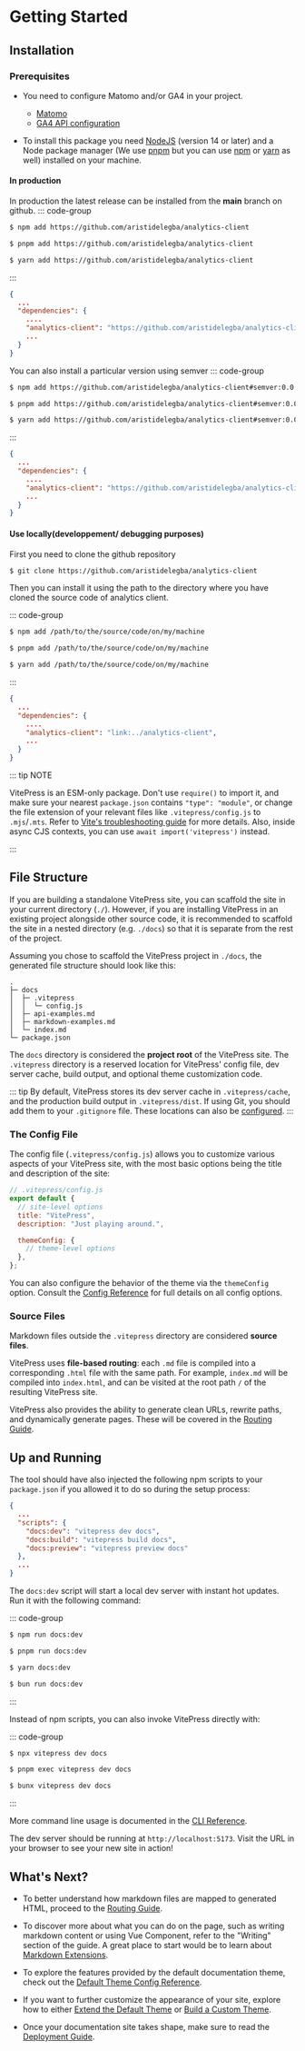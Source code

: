 # Getting Started

## Installation

### Prerequisites

- You need to configure Matomo and/or GA4 in your project.
    - [Matomo](https://matomo.org/guide/getting-started/getting-started/)
    - [GA4 API configuration](https://developers.google.com/analytics/devguides/reporting/data/v1/quickstart-client-libraries)

- To install this package you need [NodeJS](http://nodejs.org/) (version 14 or later)  and a Node package manager 
(We use [pnpm](https://pnpm.io/fr/installation) but you can use [npm](https://npmjs.org/) or [yarn](https://yarn.org/) as well) installed on your machine.

#### In production

In production the latest release can be installed from the **main** branch on github.
::: code-group

```sh [npm]
$ npm add https://github.com/aristidelegba/analytics-client
```

```sh [pnpm]
$ pnpm add https://github.com/aristidelegba/analytics-client
```

```sh [yarn]
$ yarn add https://github.com/aristidelegba/analytics-client
```

:::

```json
{
  ...
  "dependencies": {
    ....
    "analytics-client": "https://github.com/aristidelegba/analytics-client",
    ...
  }
}
```
You can also install a particular version using semver
::: code-group

```sh [npm]
$ npm add https://github.com/aristidelegba/analytics-client#semver:0.0.1
```

```sh [pnpm]
$ pnpm add https://github.com/aristidelegba/analytics-client#semver:0.0.1
```

```sh [yarn]
$ yarn add https://github.com/aristidelegba/analytics-client#semver:0.0.1
```

:::

```json
{
  ...
  "dependencies": {
    ....
    "analytics-client": "https://github.com/aristidelegba/analytics-client#semver:0.0.1",
    ...
  }
}
```

#### Use locally(developpement/ debugging purposes)

First you need to clone the github repository

```sh [npm]
$ git clone https://github.com/aristidelegba/analytics-client
```

Then you can install it using the path to the directory where you have cloned the source code of analytics client.

::: code-group

```sh [npm]
$ npm add /path/to/the/source/code/on/my/machine
```

```sh [pnpm]
$ pnpm add /path/to/the/source/code/on/my/machine
```

```sh [yarn]
$ yarn add /path/to/the/source/code/on/my/machine
```

:::

```json
{
  ...
  "dependencies": {
    ....
    "analytics-client": "link:../analytics-client",
    ...
  }
}
```

::: tip NOTE

VitePress is an ESM-only package. Don't use `require()` to import it, and make sure your nearest `package.json` contains `"type": "module"`, or change the file extension of your relevant files like `.vitepress/config.js` to `.mjs`/`.mts`. Refer to [Vite's troubleshooting guide](http://vitejs.dev/guide/troubleshooting.html#this-package-is-esm-only) for more details. Also, inside async CJS contexts, you can use `await import('vitepress')` instead.

:::

## File Structure

If you are building a standalone VitePress site, you can scaffold the site in your current directory (`./`). However, if you are installing VitePress in an existing project alongside other source code, it is recommended to scaffold the site in a nested directory (e.g. `./docs`) so that it is separate from the rest of the project.

Assuming you chose to scaffold the VitePress project in `./docs`, the generated file structure should look like this:

```
.
├─ docs
│  ├─ .vitepress
│  │  └─ config.js
│  ├─ api-examples.md
│  ├─ markdown-examples.md
│  └─ index.md
└─ package.json
```

The `docs` directory is considered the **project root** of the VitePress site. The `.vitepress` directory is a reserved location for VitePress' config file, dev server cache, build output, and optional theme customization code.

::: tip
By default, VitePress stores its dev server cache in `.vitepress/cache`, and the production build output in `.vitepress/dist`. If using Git, you should add them to your `.gitignore` file. These locations can also be [configured](../reference/site-config#outdir).
:::

### The Config File

The config file (`.vitepress/config.js`) allows you to customize various aspects of your VitePress site, with the most basic options being the title and description of the site:

```js
// .vitepress/config.js
export default {
  // site-level options
  title: "VitePress",
  description: "Just playing around.",

  themeConfig: {
    // theme-level options
  },
};
```

You can also configure the behavior of the theme via the `themeConfig` option. Consult the [Config Reference](../reference/site-config) for full details on all config options.

### Source Files

Markdown files outside the `.vitepress` directory are considered **source files**.

VitePress uses **file-based routing**: each `.md` file is compiled into a corresponding `.html` file with the same path. For example, `index.md` will be compiled into `index.html`, and can be visited at the root path `/` of the resulting VitePress site.

VitePress also provides the ability to generate clean URLs, rewrite paths, and dynamically generate pages. These will be covered in the [Routing Guide](./routing).

## Up and Running

The tool should have also injected the following npm scripts to your `package.json` if you allowed it to do so during the setup process:

```json
{
  ...
  "scripts": {
    "docs:dev": "vitepress dev docs",
    "docs:build": "vitepress build docs",
    "docs:preview": "vitepress preview docs"
  },
  ...
}
```

The `docs:dev` script will start a local dev server with instant hot updates. Run it with the following command:

::: code-group

```sh [npm]
$ npm run docs:dev
```

```sh [pnpm]
$ pnpm run docs:dev
```

```sh [yarn]
$ yarn docs:dev
```

```sh [bun]
$ bun run docs:dev
```

:::

Instead of npm scripts, you can also invoke VitePress directly with:

::: code-group

```sh [npm]
$ npx vitepress dev docs
```

```sh [pnpm]
$ pnpm exec vitepress dev docs
```

```sh [bun]
$ bunx vitepress dev docs
```

:::

More command line usage is documented in the [CLI Reference](../reference/cli).

The dev server should be running at `http://localhost:5173`. Visit the URL in your browser to see your new site in action!

## What's Next?

- To better understand how markdown files are mapped to generated HTML, proceed to the [Routing Guide](./routing).

- To discover more about what you can do on the page, such as writing markdown content or using Vue Component, refer to the "Writing" section of the guide. A great place to start would be to learn about [Markdown Extensions](./markdown).

- To explore the features provided by the default documentation theme, check out the [Default Theme Config Reference](../reference/default-theme-config).

- If you want to further customize the appearance of your site, explore how to either [Extend the Default Theme](./extending-default-theme) or [Build a Custom Theme](./custom-theme).

- Once your documentation site takes shape, make sure to read the [Deployment Guide](./deploy).
